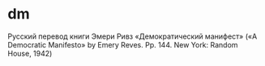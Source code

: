 # dm
Русский перевод книги Эмери Ривз «Демократический манифест» («A Democratic Manifesto» by Emery Reves. Pp. 144. New York: Random House, 1942)
